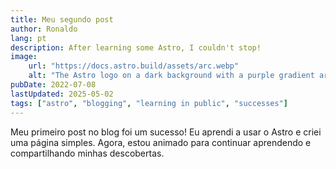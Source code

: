 ```yaml
---
title: Meu segundo post
author: Ronaldo
lang: pt
description: After learning some Astro, I couldn't stop!
image:
    url: "https://docs.astro.build/assets/arc.webp"
    alt: "The Astro logo on a dark background with a purple gradient arc."
pubDate: 2022-07-08
lastUpdated: 2025-05-02
tags: ["astro", "blogging", "learning in public", "successes"]
---
```

Meu primeiro post no blog foi um sucesso! Eu aprendi a usar o Astro e criei uma página simples. Agora, estou animado para continuar aprendendo e compartilhando minhas descobertas.

